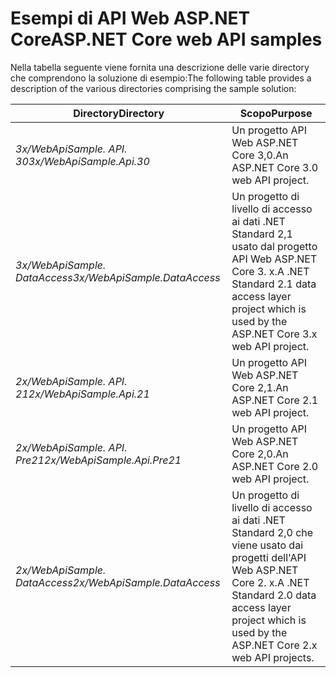 # <a name="aspnet-core-web-api-samples"></a><span data-ttu-id="8d960-101">Esempi di API Web ASP.NET Core</span><span class="sxs-lookup"><span data-stu-id="8d960-101">ASP.NET Core web API samples</span></span>

<span data-ttu-id="8d960-102">Nella tabella seguente viene fornita una descrizione delle varie directory che comprendono la soluzione di esempio:</span><span class="sxs-lookup"><span data-stu-id="8d960-102">The following table provides a description of the various directories comprising the sample solution:</span></span>

| <span data-ttu-id="8d960-103">Directory</span><span class="sxs-lookup"><span data-stu-id="8d960-103">Directory</span></span>                   | <span data-ttu-id="8d960-104">Scopo</span><span class="sxs-lookup"><span data-stu-id="8d960-104">Purpose</span></span> |
|-----------------------------|------------------------------------------------------------|
| <span data-ttu-id="8d960-105">*3x/WebApiSample. API. 30*</span><span class="sxs-lookup"><span data-stu-id="8d960-105">*3x/WebApiSample.Api.30*</span></span>    | <span data-ttu-id="8d960-106">Un progetto API Web ASP.NET Core 3,0.</span><span class="sxs-lookup"><span data-stu-id="8d960-106">An ASP.NET Core 3.0 web API project.</span></span>                       |
| <span data-ttu-id="8d960-107">*3x/WebApiSample. DataAccess*</span><span class="sxs-lookup"><span data-stu-id="8d960-107">*3x/WebApiSample.DataAccess*</span></span>| <span data-ttu-id="8d960-108">Un progetto di livello di accesso ai dati .NET Standard 2,1 usato dal progetto API Web ASP.NET Core 3. x.</span><span class="sxs-lookup"><span data-stu-id="8d960-108">A .NET Standard 2.1 data access layer project which is used by the ASP.NET Core 3.x web API project.</span></span>|
| <span data-ttu-id="8d960-109">*2x/WebApiSample. API. 21*</span><span class="sxs-lookup"><span data-stu-id="8d960-109">*2x/WebApiSample.Api.21*</span></span>    | <span data-ttu-id="8d960-110">Un progetto API Web ASP.NET Core 2,1.</span><span class="sxs-lookup"><span data-stu-id="8d960-110">An ASP.NET Core 2.1 web API project.</span></span>                         |
| <span data-ttu-id="8d960-111">*2x/WebApiSample. API. Pre21*</span><span class="sxs-lookup"><span data-stu-id="8d960-111">*2x/WebApiSample.Api.Pre21*</span></span> | <span data-ttu-id="8d960-112">Un progetto API Web ASP.NET Core 2,0.</span><span class="sxs-lookup"><span data-stu-id="8d960-112">An ASP.NET Core 2.0 web API project.</span></span>                         |
| <span data-ttu-id="8d960-113">*2x/WebApiSample. DataAccess*</span><span class="sxs-lookup"><span data-stu-id="8d960-113">*2x/WebApiSample.DataAccess*</span></span>| <span data-ttu-id="8d960-114">Un progetto di livello di accesso ai dati .NET Standard 2,0 che viene usato dai progetti dell'API Web ASP.NET Core 2. x.</span><span class="sxs-lookup"><span data-stu-id="8d960-114">A .NET Standard 2.0 data access layer project which is used by the ASP.NET Core 2.x web API projects.</span></span>|

